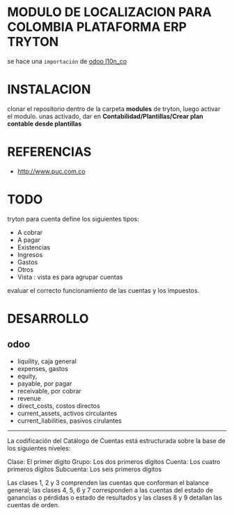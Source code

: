 # MODULO DE LOCALIZACION PARA COLOMBIA PLATAFORMA ERP TRYTON

se hace una ``importación`` de [odoo l10n_co](https://github.com/buguelos/odoo/tree/master/addons/l10n_co/data)
# INSTALACION

clonar el repositorio dentro de la carpeta **modules** de tryton, luego activar el modulo.
unas activado, dar en **Contabilidad/Plantillas/Crear plan contable desde plantillas**

# REFERENCIAS

  * http://www.puc.com.co


# TODO

tryton para cuenta define los siguientes tipos:
  * A cobrar
  * A pagar
  * Existencias
  * Ingresos
  * Gastos
  * Otros
  * Vista : vista es para agrupar cuentas

evaluar el correcto funcionamiento de las cuentas y los impuestos.


# DESARROLLO 

## odoo

- liquility, caja general
- expenses, gastos
- equity,
- payable, por pagar
- receivable, por cobrar
- revenue
- direct_costs, costos directos
- current_assets, activos circulantes
- current_liabilities, pasivos cirulantes

---
La codificación del Catálogo de Cuentas está estructurada sobre la base de los siguientes niveles:

Clase:
    El primer dígito
Grupo:
    Los dos primeros dígitos
Cuenta:
    Los cuatro primeros dígitos
Subcuenta:
    Los seis primeros dígitos

Las clases 1, 2 y 3 comprenden las cuentas que conforman el balance general; las clases 4, 5, 6 y 7 corresponden a las cuentas del estado de ganancias o pérdidas o estado de resultados y las clases 8 y 9 detallan las cuentas de orden.



